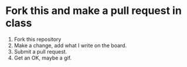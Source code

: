 # Fork this and make a pull request in class

1. Fork this repository
2. Make a change, add what I write on the board.
3. Submit a pull request.
4. Get an OK, maybe a gif.
